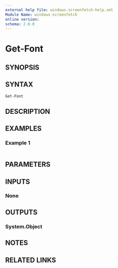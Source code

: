 ```yaml
---
external help file: windows-screenfetch-help.xml
Module Name: windows-screenfetch
online version:
schema: 2.0.0
---
```


# Get-Font

## SYNOPSIS


## SYNTAX

```
Get-Font
```

## DESCRIPTION


## EXAMPLES

### Example 1
```powershell

```



## PARAMETERS

## INPUTS

### None

## OUTPUTS

### System.Object
## NOTES

## RELATED LINKS

